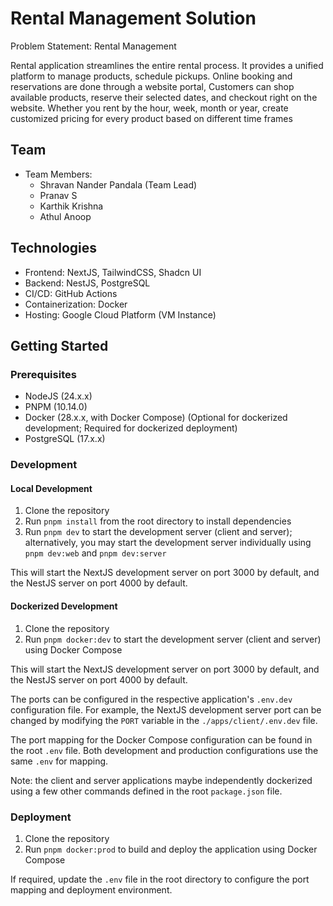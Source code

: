 # Rental Management Solution

Problem Statement: Rental Management

Rental application streamlines the entire rental process. It provides a unified platform to manage products, schedule pickups. Online booking and reservations are done through a website portal, Customers can shop available products, reserve their selected dates, and checkout right on the website. Whether you rent by the hour, week, month or year, create customized pricing for every product based on different time frames

## Team

- Team Members:
    - Shravan Nander Pandala (Team Lead)
    - Pranav S
    - Karthik Krishna
    - Athul Anoop

## Technologies

- Frontend: NextJS, TailwindCSS, Shadcn UI
- Backend: NestJS, PostgreSQL
- CI/CD: GitHub Actions
- Containerization: Docker
- Hosting: Google Cloud Platform (VM Instance)

## Getting Started

### Prerequisites

- NodeJS (24.x.x)
- PNPM (10.14.0)
- Docker (28.x.x, with Docker Compose) (Optional for dockerized development; Required for dockerized deployment)
- PostgreSQL (17.x.x)

### Development

#### Local Development

1. Clone the repository
2. Run `pnpm install` from the root directory to install dependencies
3. Run `pnpm dev` to start the development server (client and server); alternatively, you may start the development server individually using `pnpm dev:web` and `pnpm dev:server`

This will start the NextJS development server on port 3000 by default, and the NestJS server on port 4000 by default.

#### Dockerized Development

1. Clone the repository
2. Run `pnpm docker:dev` to start the development server (client and server) using Docker Compose

This will start the NextJS development server on port 3000 by default, and the NestJS server on port 4000 by default.

The ports can be configured in the respective application's `.env.dev` configuration file. For example, the NextJS development server port can be changed by modifying the `PORT` variable in the `./apps/client/.env.dev` file.

The port mapping for the Docker Compose configuration can be found in the root `.env` file. Both development and production configurations use the same `.env` for mapping.

Note: the client and server applications maybe independently dockerized using a few other commands defined in the root `package.json` file.

### Deployment

1. Clone the repository
2. Run `pnpm docker:prod` to build and deploy the application using Docker Compose

If required, update the `.env` file in the root directory to configure the port mapping and deployment environment.
